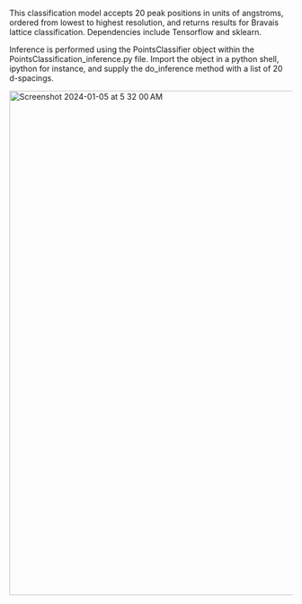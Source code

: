 This classification model accepts 20 peak positions in units of angstroms, ordered from lowest to highest resolution, and returns results for Bravais lattice classification. Dependencies include Tensorflow and sklearn.

Inference is performed using the PointsClassifier object within the PointsClassification_inference.py file. Import the object in a python shell, ipython for instance, and supply the do_inference method with a list of 20 d-spacings.

<img width="898" alt="Screenshot 2024-01-05 at 5 32 00 AM" src="https://github.com/cctbx-xfel/MLCell/assets/94470169/6a4b5ce6-d74e-4a5c-b2a1-b7a0e7440583">
